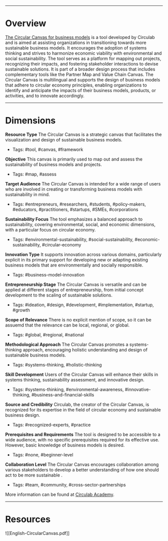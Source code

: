 ___
# Overview

[The Circular Canvas for business models](https://circulab.academy/circular-economy-tools/circular-canvas-business-models/) is a tool developed by Circulab and is aimed at assisting organizations in transitioning towards more sustainable business models. It encourages the adoption of systems thinking and strives to harmonize economic viability with environmental and social sustainability. The tool serves as a platform for mapping out projects, recognizing their impacts, and fostering stakeholder interactions to devise sustainable solutions. It is part of a broader design process that includes complementary tools like the Partner Map and Value Chain Canvas. The Circular Canvas is multilingual and supports the design of business models that adhere to circular economy principles, enabling organizations to identify and anticipate the impacts of their business models, products, or activities, and to innovate accordingly.

___
# Dimensions

**Resource Type**
The Circular Canvas is a strategic canvas that facilitates the visualization and design of sustainable business models. 
- Tags: #tool, #canvas, #framework

**Objective**
This canvas is primarily used to map out and assess the sustainability of business models and projects.
- Tags: #map, #assess

**Target Audience**
The Circular Canvas is intended for a wide range of users who are involved in creating or transforming business models with sustainability in mind.
- Tags: #entrepreneurs, #researchers, #students, #policy-makers, #educators, #practitioners, #startups, #SMEs, #corporations

**Sustainability Focus**
The tool emphasizes a balanced approach to sustainability, covering environmental, social, and economic dimensions, with a particular focus on circular economy.
- Tags: #environmental-sustainability, #social-sustainability, #economic-sustainability, #circular-economy

**Innovation Type**
It supports innovation across various domains, particularly explicit in its primary support for developing new or adapting existing business models that are environmentally and socially responsible.
- Tags: #business-model-innovation

**Entrepreneurship Stage**
The Circular Canvas is versatile and can be applied at different stages of entrepreneurship, from initial concept development to the scaling of sustainable solutions.
- Tags: #ideation, #design, #development, #implementation, #startup, #growth

**Scope of Relevance**
There is no explicit mention of scope, so it can be assuemd that the relevance can be local, regional, or global.
- Tags: #global, #regional, #national

**Methodological Approach**
The Circular Canvas promotes a systems-thinking approach, encouraging holistic understanding and design of sustainable business models.
- Tags: #systems-thinking, #holistic-thinking

**Skill Development**
Users of the Circular Canvas will enhance their skills in systems thinking, sustainability assessment, and innovative design.
- Tags: #systems-thinking, #environmental-awareness, #innovative-thinking, #business-and-financial-skills

**Source and Credibility**
Circulab, the creator of the Circular Canvas, is recognized for its expertise in the field of circular economy and sustainable business design.
- Tags: #recognized-experts, #practice

**Prerequisites and Requirements**
The tool is designed to be accessible to a wide audience, with no specific prerequisites required for its effective use. However, basic knowledge of business models is desired.
- Tags: #none, #beginner-level

**Collaboration Level**
The Circular Canvas encourages collaboration among various stakeholders to develop a better understanding of how one should act to be more sustainable .
- Tags: #team, #community, #cross-sector-partnerships

More information can be found at [Circulab Academy](https://circulab.academy/circular-economy-tools/circular-canvas-business-models/).

---
# Resources

![[English-CircularCanvas.pdf]]